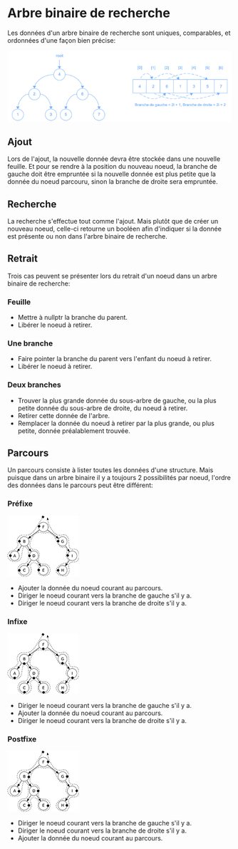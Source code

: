 # Arbre binaire de recherche

Les données d'un arbre binaire de recherche sont uniques, comparables, et ordonnées d'une façon bien précise:

![Arbre Binaire de Recherche](Images/BinarySearchTree.png)

## Ajout

Lors de l'ajout, la nouvelle donnée devra être stockée dans une nouvelle feuille. Et pour se rendre à la position du nouveau noeud, la branche de gauche doit être empruntée si la nouvelle donnée est plus petite que la donnée du noeud parcouru, sinon la branche de droite sera empruntée.

## Recherche

La recherche s'effectue tout comme l'ajout. Mais plutôt que de créer un nouveau noeud, celle-ci retourne un booléen afin d'indiquer si la donnée est présente ou non dans l'arbre binaire de recherche.

## Retrait

Trois cas peuvent se présenter lors du retrait d'un noeud dans un arbre binaire de recherche:

### Feuille

- Mettre à nullptr la branche du parent.
- Libérer le noeud à retirer.

### Une branche

- Faire pointer la branche du parent vers l'enfant du noeud à retirer.
- Libérer le noeud à retirer.
  
### Deux branches

- Trouver la plus grande donnée du sous-arbre de gauche, ou la plus petite donnée du sous-arbre de droite, du noeud à retirer.
- Retirer cette donnée de l'arbre.
- Remplacer la donnée du noeud à retirer par la plus grande, ou plus petite, donnée préalablement trouvée.

## Parcours

Un parcours consiste à lister toutes les données d'une structure. Mais puisque dans un arbre binaire il y a toujours 2 possibilités par noeud, l'ordre des données dans le parcours peut être différent:

### Préfixe

![Préfixe](Images/prefixe.png)

- Ajouter la donnée du noeud courant au parcours.
- Diriger le noeud courant vers la branche de gauche s'il y a.
- Diriger le noeud courant vers la branche de droite s'il y a.

### Infixe

![Infixe](Images/infixe.png)

- Diriger le noeud courant vers la branche de gauche s'il y a.
- Ajouter la donnée du noeud courant au parcours.
- Diriger le noeud courant vers la branche de droite s'il y a.

### Postfixe

![Postfixe](Images/postfixe.png)

- Diriger le noeud courant vers la branche de gauche s'il y a.
- Diriger le noeud courant vers la branche de droite s'il y a.
- Ajouter la donnée du noeud courant au parcours.
